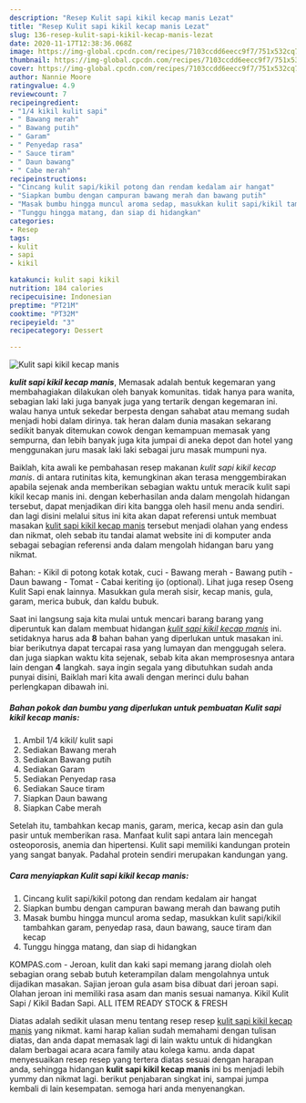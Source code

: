 ```yaml
---
description: "Resep Kulit sapi kikil kecap manis Lezat"
title: "Resep Kulit sapi kikil kecap manis Lezat"
slug: 136-resep-kulit-sapi-kikil-kecap-manis-lezat
date: 2020-11-17T12:38:36.068Z
image: https://img-global.cpcdn.com/recipes/7103ccdd6eecc9f7/751x532cq70/kulit-sapi-kikil-kecap-manis-foto-resep-utama.jpg
thumbnail: https://img-global.cpcdn.com/recipes/7103ccdd6eecc9f7/751x532cq70/kulit-sapi-kikil-kecap-manis-foto-resep-utama.jpg
cover: https://img-global.cpcdn.com/recipes/7103ccdd6eecc9f7/751x532cq70/kulit-sapi-kikil-kecap-manis-foto-resep-utama.jpg
author: Nannie Moore
ratingvalue: 4.9
reviewcount: 7
recipeingredient:
- "1/4 kikil kulit sapi"
- " Bawang merah"
- " Bawang putih"
- " Garam"
- " Penyedap rasa"
- " Sauce tiram"
- " Daun bawang"
- " Cabe merah"
recipeinstructions:
- "Cincang kulit sapi/kikil potong dan rendam kedalam air hangat"
- "Siapkan bumbu dengan campuran bawang merah dan bawang putih"
- "Masak bumbu hingga muncul aroma sedap, masukkan kulit sapi/kikil tambahkan garam, penyedap rasa, daun bawang, sauce tiram dan kecap"
- "Tunggu hingga matang, dan siap di hidangkan"
categories:
- Resep
tags:
- kulit
- sapi
- kikil

katakunci: kulit sapi kikil 
nutrition: 184 calories
recipecuisine: Indonesian
preptime: "PT21M"
cooktime: "PT32M"
recipeyield: "3"
recipecategory: Dessert

---
```



![Kulit sapi kikil kecap manis](https://img-global.cpcdn.com/recipes/7103ccdd6eecc9f7/751x532cq70/kulit-sapi-kikil-kecap-manis-foto-resep-utama.jpg)

<b><i>kulit sapi kikil kecap manis</i></b>, Memasak adalah bentuk kegemaran yang membahagiakan dilakukan oleh banyak komunitas. tidak hanya para wanita, sebagian laki laki juga banyak juga yang tertarik dengan kegemaran ini. walau hanya untuk sekedar berpesta dengan sahabat atau memang sudah menjadi hobi dalam dirinya. tak heran dalam dunia masakan sekarang sedikit banyak ditemukan cowok dengan kemampuan memasak yang sempurna, dan lebih banyak juga kita jumpai di aneka depot dan hotel yang menggunakan juru masak laki laki sebagai juru masak mumpuni nya.

Baiklah, kita awali ke pembahasan resep makanan <i>kulit sapi kikil kecap manis</i>. di antara rutinitas kita, kemungkinan akan terasa menggembirakan apabila sejenak anda memberikan sebagian waktu untuk meracik kulit sapi kikil kecap manis ini. dengan keberhasilan anda dalam mengolah hidangan tersebut, dapat menjadikan diri kita bangga oleh hasil menu anda sendiri. dan lagi disini melalui situs ini kita akan dapat referensi untuk membuat masakan <u>kulit sapi kikil kecap manis</u> tersebut menjadi olahan yang endess dan nikmat, oleh sebab itu tandai alamat website ini di komputer anda sebagai sebagian referensi anda dalam mengolah hidangan baru yang nikmat.

Bahan: - Kikil di potong kotak kotak, cuci - Bawang merah - Bawang putih - Daun bawang - Tomat - Cabai keriting ijo (optional). Lihat juga resep Oseng Kulit Sapi enak lainnya. Masukkan gula merah sisir, kecap manis, gula, garam, merica bubuk, dan kaldu bubuk.


Saat ini langsung saja kita mulai untuk mencari barang barang yang diperuntuk kan dalam membuat hidangan <u><i>kulit sapi kikil kecap manis</i></u> ini. setidaknya harus ada <b>8</b> bahan bahan yang diperlukan untuk masakan ini. biar berikutnya dapat tercapai rasa yang lumayan dan menggugah selera. dan juga siapkan waktu kita sejenak, sebab kita akan memprosesnya antara lain dengan <b>4</b> langkah. saya ingin segala yang dibutuhkan sudah anda punyai disini, Baiklah mari kita awali dengan merinci dulu bahan perlengkapan dibawah ini.

<!--inarticleads1-->

##### Bahan pokok dan bumbu yang diperlukan untuk pembuatan Kulit sapi kikil kecap manis:

1. Ambil 1/4 kikil/ kulit sapi
1. Sediakan  Bawang merah
1. Sediakan  Bawang putih
1. Sediakan  Garam
1. Sediakan  Penyedap rasa
1. Sediakan  Sauce tiram
1. Siapkan  Daun bawang
1. Siapkan  Cabe merah


Setelah itu, tambahkan kecap manis, garam, merica, kecap asin dan gula pasir untuk memberikan rasa. Manfaat kulit sapi antara lain mencegah osteoporosis, anemia dan hipertensi. Kulit sapi memiliki kandungan protein yang sangat banyak. Padahal protein sendiri merupakan kandungan yang. 

<!--inarticleads2-->

##### Cara menyiapkan Kulit sapi kikil kecap manis:

1. Cincang kulit sapi/kikil potong dan rendam kedalam air hangat
1. Siapkan bumbu dengan campuran bawang merah dan bawang putih
1. Masak bumbu hingga muncul aroma sedap, masukkan kulit sapi/kikil tambahkan garam, penyedap rasa, daun bawang, sauce tiram dan kecap
1. Tunggu hingga matang, dan siap di hidangkan


KOMPAS.com - Jeroan, kulit dan kaki sapi memang jarang diolah oleh sebagian orang sebab butuh keterampilan dalam mengolahnya untuk dijadikan masakan. Sajian jeroan gula asam bisa dibuat dari jeroan sapi. Olahan jeroan ini memiliki rasa asam dan manis sesuai namanya. Kikil Kulit Sapi / Kikil Badan Sapi. ALL ITEM READY STOCK &amp; FRESH 

Diatas adalah sedikit ulasan menu tentang resep resep <u>kulit sapi kikil kecap manis</u> yang nikmat. kami harap kalian sudah memahami dengan tulisan diatas, dan anda dapat memasak lagi di lain waktu untuk di hidangkan dalam berbagai acara acara family atau kolega kamu. anda dapat menyesuaikan resep resep yang tertera diatas sesuai dengan harapan anda, sehingga hidangan <b>kulit sapi kikil kecap manis</b> ini bs menjadi lebih yummy dan nikmat lagi. berikut penjabaran singkat ini, sampai jumpa kembali di lain kesempatan. semoga hari anda menyenangkan.
